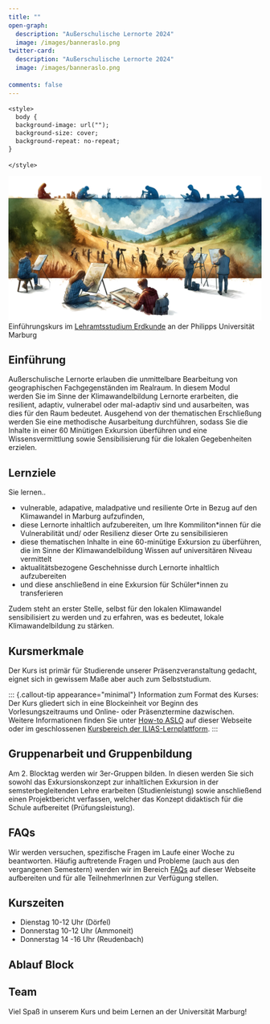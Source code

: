 ```yaml
---
title: ""
open-graph:
  description: "Außerschulische Lernorte 2024"
  image: /images/banneraslo.png
twitter-card:
  description: "Außerschulische Lernorte 2024"
  image: /images/banneraslo.png

comments: false
---
```


```{=html}
<style>
  body {
  background-image: url("");
  background-size: cover;
  background-repeat: no-repeat;
}
  
</style>
```
![](/images/banneraslo.png)
Einführungskurs im [Lehramtsstudium Erdkunde](https://www.uni-marburg.de/de/fb19/studium/studiengaenge/erdkunde-lehramt-gymnasium/herzlich-willkommen-beim-bachelor-geographie) an der Philipps Universität Marburg

## Einführung

Außerschulische Lernorte erlauben die unmittelbare Bearbeitung von geographischen Fachgegenständen im Realraum. In diesem Modul werden Sie im Sinne der Klimawandelbildung Lernorte erarbeiten, die resilient, adaptiv, vulnerabel oder mal-adaptiv sind und ausarbeiten, was dies für den Raum bedeutet. Ausgehend von der thematischen Erschließung werden Sie eine methodische Ausarbeitung durchführen, sodass Sie die Inhalte in einer 60 Minütigen Exkursion überführen und eine Wissensvermittlung sowie Sensibilisierung für die lokalen Gegebenheiten erzielen. 

## Lernziele

Sie lernen.. 
* vulnerable, adapative, maladpative und resiliente Orte in Bezug auf den Klimawandel in Marburg aufzufinden,
* diese Lernorte inhaltlich aufzubereiten, um Ihre Kommiliton*innen für die Vulnerabilität und/ oder Resilienz dieser Orte zu sensibilisieren 
* diese thematischen Inhalte in eine 60-minütige Exkursion zu überführen, die im Sinne der Klimawandelbildung Wissen auf universitären Niveau vermittelt
* aktualitätsbezogene Geschehnisse durch Lernorte inhaltlich aufzubereiten  
* und diese anschließend in eine Exkursion für Schüler*innen zu transferieren
  
Zudem steht an erster Stelle, selbst für den lokalen Klimawandel sensibilisiert zu werden und zu erfahren, was es bedeutet, lokale Klimawandelbildung zu stärken. 


## Kursmerkmale

Der Kurs ist primär für Studierende unserer Präsenzveranstaltung gedacht, eignet sich in gewissem Maße aber auch zum Selbststudium.

::: {.callout-tip appearance="minimal"}
Information zum Format des Kurses: Der Kurs gliedert sich in eine Blockeinheit vor Beginn des Vorlesungszeitraums und Online- oder Präsenztermine dazwischen. Weitere Informationen finden Sie unter [How-to ASLO](unit00/unit00-01-howto.qmd) auf dieser Webseite oder im geschlossenen [Kursbereich der ILIAS-Lernplattform](https://ilias.uni-marburg.de/ilias.php).
:::

## Gruppenarbeit und Gruppenbildung 
Am 2. Blocktag werden wir 3er-Gruppen bilden. In diesen werden Sie sich sowohl das Exkursionskonzept zur inhaltlichen Exkursion in der semsterbegleitenden Lehre erarbeiten (Studienleistung) sowie anschließend einen Projektbericht verfassen, welcher das Konzept didaktisch für die Schule aufbereitet (Prüfungsleistung).

## FAQs

Wir werden versuchen, spezifische Fragen im Laufe einer Woche zu beantworten. Häufig auftretende Fragen und Probleme (auch aus den vergangenen Semestern) werden wir im Bereich [FAQs](unit00/unit00-faq.qmd) auf dieser Webseite aufbereiten und für alle TeilnehmerInnen zur Verfügung stellen.

## Kurszeiten
* Dienstag 10-12 Uhr (Dörfel)
* Donnerstag 10-12 Uhr (Ammoneit)
* Donnerstag 14 -16 Uhr (Reudenbach)

## Ablauf Block 


## Team

Viel Spaß in unserem Kurs und beim Lernen an der Universität Marburg!
